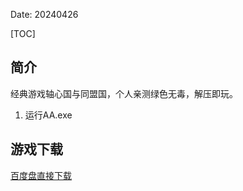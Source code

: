 Date: 20240426


[TOC]


## 简介
经典游戏轴心国与同盟国，个人亲测绿色无毒，解压即玩。

1. 运行AA.exe



## 游戏下载

<a class="btn btn-primary" target="_blank"
    href="https://pan.baidu.com/s/1q5lkjMHuWtKqIRbvuo4F5g?pwd=tfwy"><span
        class="glyphicon glyphicon-download-alt" aria-hidden="true"></span>
    百度盘直接下载
</a>